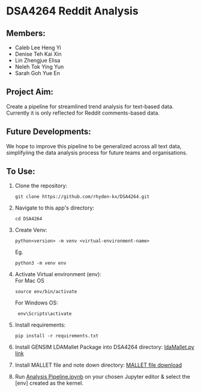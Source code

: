 # DSA4264 Reddit Analysis

## Members:
- Caleb Lee Heng Yi
- Denise Teh Kai Xin
- Lin Zhengjue Elisa
- Neleh Tok Ying Yun
- Sarah Goh Yue En

## Project Aim:
Create a pipeline for streamlined trend analysis for text-based data. Currently it is only reflected for Reddit comments-based data.

## Future Developments:
We hope to improve this pipeline to be generalized across all text data, simplifyiing the data analysis process for future teams and organisations.

## To Use:

1. Clone the repository:
    ```shell script
    git clone https://github.com/rhyden-kx/DSA4264.git
    ```

2. Navigate to this app's directory:
    ```shell script
    cd DSA4264
    ```
   
3. Create Venv:
    ```shell script
    python<version> -m venv <virtual-environment-name>
    ```
    Eg.
    ```shell script
    python3 -m venv env
    ```
    
4. Activate Virtual environment (env):  
   For Mac OS
    ```shell script
    source env/bin/activate
    ```
    For Windows OS:
   ```shell script
    env\Scripts\activate
    ```
5. Install requirements:  
    ```shell script
    pip install -r requirements.txt
    ```
6. Install GENSIM LDAMallet Package into DSA4264 directory:
    [ldaMallet.py link](https://github.com/piskvorky/gensim/blob/release-3.8.3/gensim/models/wrappers/ldamallet.py)   

7. Install MALLET file and note down directory:
    [MALLET file download](https://mallet.cs.umass.edu/download.php)

9. Run [Analysis Pipeline.ipynb](https://github.com/rhyden-kx/DSA4264/blob/main/Analysis%20Pipeline.ipynb) on your chosen Jupyter editor & select the [env] created as the kernel.
